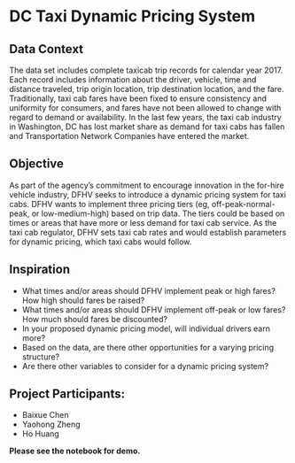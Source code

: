 # DC Taxi Dynamic Pricing System

## Data Context
The data set includes complete taxicab trip records for calendar year 2017. Each record includes information about the driver, vehicle, time and distance traveled, trip origin location, trip destination location, and the fare. Traditionally, taxi cab fares have been fixed to ensure consistency and uniformity for consumers, and fares have not been allowed to change with regard to demand or availability. In the last few years, the taxi cab industry in Washington, DC has lost market share as demand for taxi cabs has fallen and Transportation Network Companies have entered the market.

## Objective
As part of the agency’s commitment to encourage innovation in the for-hire vehicle industry, DFHV seeks to introduce a dynamic pricing system for taxi cabs. DFHV wants to implement three pricing tiers (eg, off-peak-normal-peak, or low-medium-high) based on trip data. The tiers could be based on times or areas that have more or less demand for taxi cab service. As the taxi cab regulator, DFHV sets taxi cab rates and would establish parameters for dynamic pricing, which taxi cabs would follow.

## Inspiration
- What times and/or areas should DFHV implement peak or high fares? How high should fares be raised? 
- What times and/or areas should DFHV implement off-peak or low fares? How much should fares be discounted?
- In your proposed dynamic pricing model, will individual drivers earn more? 
- Based on the data, are there other opportunities for a varying pricing structure?
- Are there other variables to consider for a dynamic pricing system?

## Project Participants:

- Baixue Chen
- Yaohong Zheng
- Ho Huang

**Please see the notebook for demo.**
